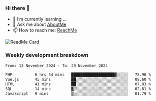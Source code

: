 ### Hi there 👋

- 🌱 I’m currently learning ...
- 💬 Ask me about [AboutMe](https://www.itzcy.com/about)
- 📫 How to reach me: [ReachMe](https://www.itzcy.com/about)

![ReadMe Card](https://github-readme-stats-ten-gilt.vercel.app/api?username=SuperChenYun&show_icons=true&title_color=fff&icon_color=79ff97&text_color=9f9f9f&bg_color=151515&hide_border=true)

### Weekly development breakdown
<!--START_SECTION:waka-->

```txt
From: 13 November 2024 - To: 20 November 2024

PHP          6 hrs 54 mins   ███████████████████▓░░░░░   78.96 %
Vue.js       45 mins         ██░░░░░░░░░░░░░░░░░░░░░░░   08.60 %
HTML         41 mins         ██░░░░░░░░░░░░░░░░░░░░░░░   07.83 %
SQL          14 mins         ▓░░░░░░░░░░░░░░░░░░░░░░░░   02.81 %
JavaScript   9 mins          ▒░░░░░░░░░░░░░░░░░░░░░░░░   01.79 %
```

<!--END_SECTION:waka-->
